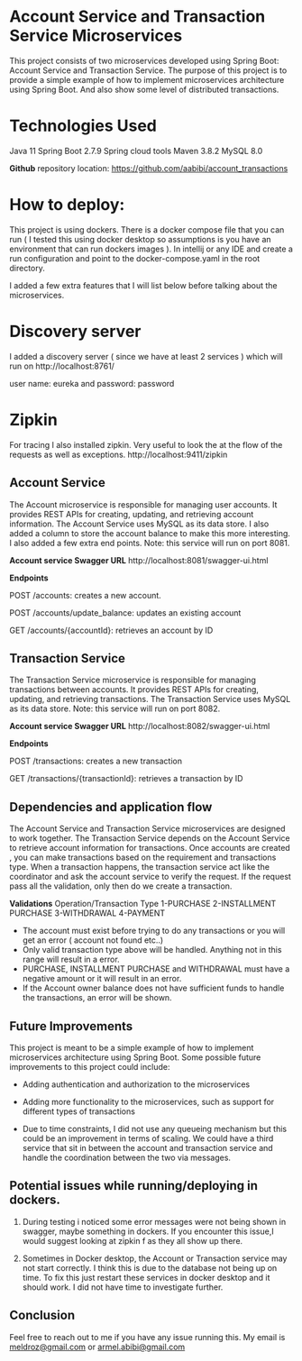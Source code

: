 # Account Service and Transaction Service Microservices


This project consists of two microservices developed using Spring Boot: Account Service and Transaction Service. The purpose of this project is to provide a simple example of how to implement microservices architecture using Spring Boot. And also show some level of distributed transactions.

# Technologies Used
Java 11
Spring Boot 2.7.9
Spring cloud tools
Maven 3.8.2
MySQL 8.0


**Github** repository location: https://github.com/aabibi/account_transactions

# How to deploy:
This project is using dockers. There is a docker compose file that you can run ( I tested this using docker desktop so assumptions is you have an environment that can run dockers images ).
In intellij or any IDE and create a run configuration and point to the docker-compose.yaml in the root directory.

I added a few extra features that I will list below before talking about the microservices.

# Discovery server
I added a discovery server ( since we have at least 2 services ) which will run on  http://localhost:8761/


 user name: eureka and password: password

# Zipkin
For tracing I also installed zipkin. Very useful to look the at the flow of the requests as well as exceptions.
http://localhost:9411/zipkin


## Account Service
The Account microservice is responsible for managing user accounts.
It provides REST APIs for creating, updating, and retrieving account information. The Account Service uses MySQL as its data store.
I also added a column to store the account balance to make this more interesting. I also added a few extra end points. Note: this service will run
on port 8081.



**Account service Swagger URL**
http://localhost:8081/swagger-ui.html

**Endpoints**

POST /accounts: creates a new account.

POST /accounts/update_balance: updates an existing account  

GET /accounts/{accountId}: retrieves an account by ID




## Transaction Service
The Transaction Service microservice is responsible for managing transactions between accounts. It provides REST APIs for creating, updating, and retrieving transactions. The Transaction Service uses MySQL as its data store. Note: this service will run
on port 8082.

**Account service Swagger URL**
http://localhost:8082/swagger-ui.html

**Endpoints**

POST /transactions: creates a new transaction

GET /transactions/{transactionId}: retrieves a transaction by ID


## Dependencies and application flow

The Account Service and Transaction Service microservices are designed to work together. The Transaction Service depends on the Account Service to retrieve account information for transactions.
Once accounts are created , you can make transactions based on the requirement and transactions type. When a transaction happens, the transaction service act like the coordinator and ask the account service to verify
the request. If the request pass all the validation, only then do we create a transaction.

**Validations**
Operation/Transaction Type
1-PURCHASE
2-INSTALLMENT PURCHASE
3-WITHDRAWAL
4-PAYMENT

- The account must exist before trying to do any transactions or you will get an error ( account not found etc..)
- Only valid transaction type above will be handled. Anything not in this range will result in a error.
- PURCHASE, INSTALLMENT PURCHASE and WITHDRAWAL must have a negative amount or it will result in an error.
- If the Account owner balance does not have sufficient funds to handle the transactions, an error will be shown.


## Future Improvements
This project is meant to be a simple example of how to implement microservices architecture using Spring Boot. Some possible future improvements to this project could include:

- Adding authentication and authorization to the microservices

- Adding more functionality to the microservices, such as support for different types of transactions
- Due to time constraints, I did not use any queueing mechanism but this could be an improvement in terms of scaling. We could have a third service that sit in between the account and transaction service and handle the coordination between the two via messages.


## Potential issues while running/deploying in dockers. 

1) During testing i noticed some error messages were not being shown in swagger, maybe something in dockers. 
If you encounter this issue,I would suggest looking at zipkin f as they all show up there.

2) Sometimes in Docker desktop, the Account or Transaction service may not start correctly. I think this is  due 
to the database not being up on time. To fix this just restart these services in docker desktop and it should work. I did not 
have time to investigate further.

## Conclusion
Feel free to reach out to me if you have any issue running this. My email is meldroz@gmail.com  or armel.abibi@gmail.com
